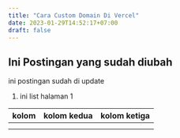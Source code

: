 ```yaml
---
title: "Cara Custom Domain Di Vercel"
date: 2023-01-29T14:52:17+07:00
draft: false
---
```



## Ini Postingan yang sudah diubah

ini postingan sudah di update


1. ini list halaman 1

| kolom | kolom kedua | kolom ketiga |
| ----- | ----------- | ------------ |
|       |             |              |
|       |             |              |
